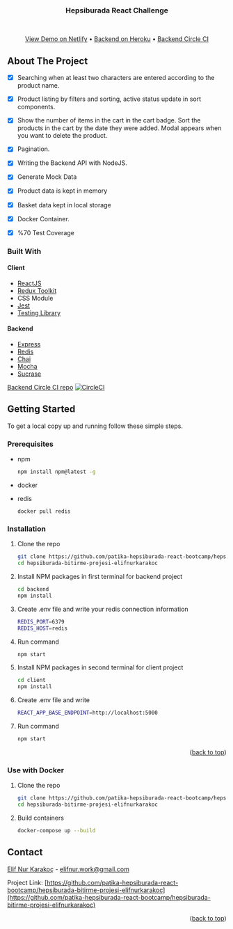 <p align="center">
    <h3 align="center">Hepsiburada React Challenge</h3>
    <br />
        <p align="center">
        <a href="https://hepsiburada-react-challenge.netlify.app/">View Demo on Netlify</a>
        • 
        <a href="https://vast-bastion-74432.herokuapp.com/">Backend on Heroku</a>
        • 
        <a href="https://app.circleci.com/pipelines/github/elifnurkarakoc/hepsiburada-react-backend">Backend Circle CI</a>
    </p>
</p>


<!-- ABOUT THE PROJECT -->
## About The Project

- [x] Searching when at least two characters are entered according to the product name.
- [x] Product listing by filters and sorting, active status update in sort components.
- [x] Show the number of items in the cart in the cart badge. Sort the products in the cart by the date they were added. Modal appears when you want to delete the product.
- [x] Pagination.
- [x] Writing the Backend API with NodeJS.
- [x] Generate Mock Data
- [x] Product data is kept in memory
- [x] Basket data kept in local storage
- [x] Docker Container.
- [x] %70 Test Coverage



### Built With
#### Client
* [ReactJS](https://reactjs.org/)
* [Redux Toolkit](https://redux-toolkit.js.org/)
* CSS Module
* [Jest](https://jestjs.io/)
* [Testing Library](https://testing-library.com/)

#### Backend
* [Express](https://expressjs.com/)
* [Redis](https://redis.io/)
* [Chai](https://www.chaijs.com/)
* [Mocha](https://mochajs.org/)
* [Sucrase](https://github.com/alangpierce/sucrase)

[Backend Circle CI repo](https://github.com/elifnurkarakoc/hepsiburada-react-backend)
[![CircleCI](https://circleci.com/gh/elifnurkarakoc/hepsiburada-react-backend.svg?style=svg)](https://circleci.com/gh/elifnurkarakoc/hepsiburada-react-backend)
<!-- GETTING STARTED -->
## Getting Started

To get a local copy up and running follow these simple steps.

### Prerequisites

* npm
  ```sh
  npm install npm@latest -g
  ```
* docker

* redis
    ```
    docker pull redis
    ```

### Installation

1. Clone the repo
   ```sh
   git clone https://github.com/patika-hepsiburada-react-bootcamp/hepsiburada-bitirme-projesi-elifnurkarakoc.git
   cd hepsiburada-bitirme-projesi-elifnurkarakoc
   ```
2. Install NPM packages in first terminal for backend project 
   ```sh
   cd backend
   npm install
   ```
3. Create .env file and write your redis connection information
   ```sh
   REDIS_PORT=6379
   REDIS_HOST=redis
   ```
4. Run command
   ```sh
   npm start
   ```

5. Install NPM packages in second terminal for client project
   ```sh
   cd client
   npm install
   ```
6. Create .env file and write
   ```sh
   REACT_APP_BASE_ENDPOINT=http://localhost:5000
   ```
7. Run command
   ```sh
   npm start
   ```
<p align="right">(<a href="#top">back to top</a>)</p>

### Use with Docker
1. Clone the repo
   ```sh
   git clone https://github.com/patika-hepsiburada-react-bootcamp/hepsiburada-bitirme-projesi-elifnurkarakoc.git
   cd hepsiburada-bitirme-projesi-elifnurkarakoc
   ```
2. Build containers
   ```sh
   docker-compose up --build
   ```
<!-- CONTACT -->
## Contact

[Elif Nur Karakoç](https://tr.linkedin.com/in/elif-nur-karakoc) - elifnur.work@gmail.com

Project Link: [https://github.com/patika-hepsiburada-react-bootcamp/hepsiburada-bitirme-projesi-elifnurkarakoc](https://github.com/patika-hepsiburada-react-bootcamp/hepsiburada-bitirme-projesi-elifnurkarakoc)

<p align="right">(<a href="#top">back to top</a>)</p>
